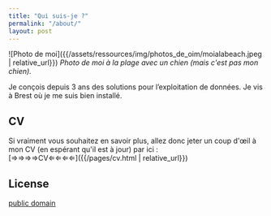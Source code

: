```yaml
---
title: "Qui suis-je ?"
permalink: "/about/"
layout: post
---
```


![Photo de moi]({{/assets/ressources/img/photos_de_oim/moialabeach.jpeg | relative_url}})
*Photo de moi à la plage avec un chien (mais c'est pas mon chien).*

Je conçois depuis 3 ans des solutions pour l’exploitation de données. 
Je vis à Brest où je me suis bien installé.

## CV

Si vraiment vous souhaitez en savoir plus, allez donc jeter un coup d'œil à mon CV (en espérant qu'il est à jour) par ici :  
[⇒⇒⇒⇒CV⇐⇐⇐⇐]({{/pages/cv.html | relative_url}})

## License

[public domain](http://unlicense.org/)
